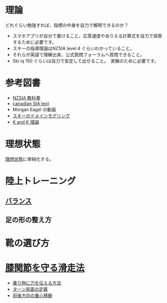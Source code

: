 # 理論
どれぐらい勉強すれば、指標の中身を自力で解明できるのか？
- スマホアプリが自分で書けること。応答速度やありえる計算式を自力で探索するために必要です。
- スキーの指導理論はNZSIA level 4 ぐらいわかっていること。
- それらが英語で理解出来、公式質問フォーラムへ質問できること。
- Ski iq 150 ぐらいは自力で安定して出せること。　実験のために必要です。

# 参考図書
- [NZSIA 教科書](https://www.nzsia.org/downloads/)
- [canadian SIA text](https://www.snowpro.com/en/resources-public)
- Morgan Eagel  の動画
- [スキーのドメインモデリング](https://github.com/koyakei/shintaido/tree/main/src/main/kotlin/ridingSports)
- [K and K 理論](https://www.youtube.com/channel/UCS3DXykPqMKTrRgb20a56ag)

# 理想状態
[理想状態](ideal_condition)に単純化する。

# 陸上トレーニング

## [バランス](balance)

## 足の形の整え方

# 靴の選び方

# [膝関節を守る滑走法](how_to_avoid_acl_injury)

- [乗り物に力を伝える方法](乗り物に力を伝える方法)
- [ターン局面の定義](turn_phase.md)
- [前後方向の重心移動](fore_after_mass_shift_on_ski)